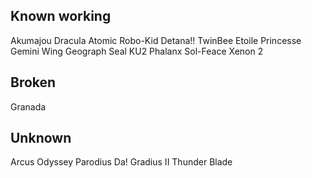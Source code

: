 Known working
---------------
Akumajou Dracula
Atomic Robo-Kid
Detana!! TwinBee
Etoile Princesse
Gemini Wing
Geograph Seal
KU2
Phalanx
Sol-Feace
Xenon 2

Broken
-------
Granada

Unknown
--------
Arcus Odyssey
Parodius Da!
Gradius II
Thunder Blade
